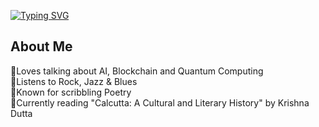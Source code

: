 <!--
**iamsantanubanerjee/iamsantanubanerjee** is a ✨ _special_ ✨ repository because its `README.md` (this file) appears on your GitHub profile.

Here are some ideas to get you started:

- 🔭 I’m currently working on ...
- 🌱 I’m currently learning ...
- 👯 I’m looking to collaborate on ...
- 🤔 I’m looking for help with ...
- 💬 Ask me about ...
- 📫 How to reach me: ...
- 😄 Pronouns: ...
- ⚡ Fun fact: ...
-->

[![Typing SVG](https://readme-typing-svg.demolab.com?font=Ubuntu&duration=2000&color=539BF5&multiline=true&repeat=false&random=false&width=435&lines=Santanu+Banerjee;Data+Scientist+%7C+Traveller+%7C+Metalhead)](https://git.io/typing-svg)

## About Me

🔹Loves talking about AI, Blockchain and Quantum Computing  
🔹Listens to Rock, Jazz & Blues  
🔹Known for scribbling Poetry  
🔹Currently reading "Calcutta: A Cultural and Literary History" by Krishna Dutta

